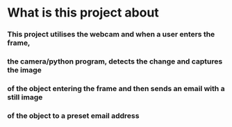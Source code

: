 #  What is this project about

### This project utilises the webcam and when a user enters the frame,
### the camera/python program, detects the change and captures the image
### of the object entering the frame and then sends an email with a still image 
### of the object to a preset email address